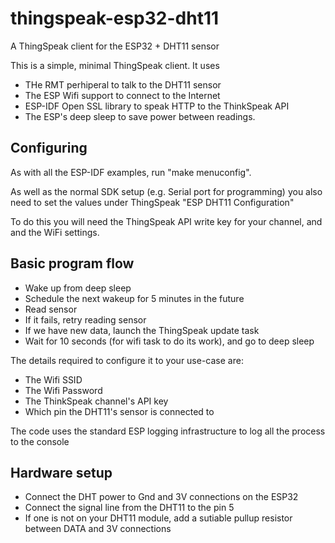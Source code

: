 # thingspeak-esp32-dht11
A ThingSpeak client for the ESP32 + DHT11 sensor

This is a simple, minimal ThingSpeak client. It uses
- THe RMT perhiperal to talk to the DHT11 sensor
- The ESP Wifi support to connect to the Internet
- ESP-IDF Open SSL library to speak HTTP to the ThinkSpeak API
- The ESP's deep sleep to save power between readings.

Configuring
-----------
As with all the ESP-IDF examples, run "make menuconfig".

As well as the normal SDK setup (e.g. Serial port for programming) you 
also need to set the values under ThingSpeak "ESP DHT11 Configuration"

To do this you will need the ThingSpeak API write key for your channel, 
and and the WiFi settings.

Basic program flow
------------------
- Wake up from deep sleep
- Schedule the next wakeup for 5 minutes in the future
- Read sensor
- If it fails, retry reading sensor
- If we have new data, launch the ThingSpeak update task
- Wait for 10 seconds (for wifi task to do its work), and go to deep sleep

The details required to configure it to your use-case are:
- The Wifi SSID
- The Wifi Password
- The ThinkSpeak channel's API key
- Which pin the DHT11's sensor is connected to

The code uses the standard ESP logging infrastructure to log all the process to the console 

Hardware setup
--------------
- Connect the DHT power to Gnd and 3V connections on the ESP32
- Connect the signal line from the DHT11 to the pin 5
- If one is not on your DHT11 module, add a sutiable pullup resistor between DATA and 3V connections